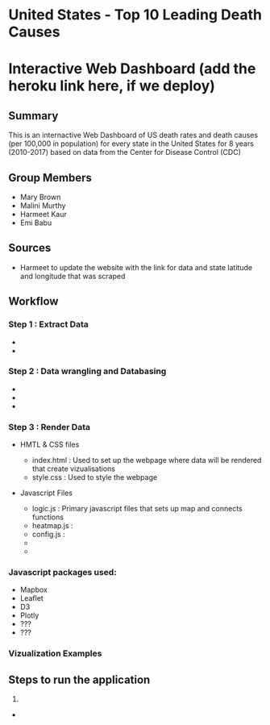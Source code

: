 # United States - Top 10 Leading Death Causes 
# Interactive Web Dashboard (add the heroku link here, if we deploy)


## Summary

This is an internactive Web Dashboard of US death rates and death causes (per 100,000 in population) for every state in the United States for 8 years (2010-2017) based on data from the Center for Disease Control (CDC)

## Group Members
* Mary Brown
* Malini Murthy
* Harmeet Kaur
* Emi Babu 

## Sources 

* Harmeet to update the website with the link for data and state latitude and longitude that was scraped 

## Workflow 

### Step 1 : Extract Data 

 -
 -

### Step 2 : Data wrangling and Databasing

 -
 -
 -

### Step 3 : Render Data 

 - HMTL & CSS files
   - index.html : Used to set up the webpage where data will be rendered that create vizualisations
   - style.css : Used to style the webpage
 
 - Javascript Files 
   - logic.js : Primary javascript files that sets up map and connects functions
   - heatmap.js :
   - config.js :
   - 
   -
 
 ### Javascript packages used:
 
 * Mapbox
 * Leaflet
 * D3
 * Plotly
 * ???
 * ???
 
 ### Vizualization Examples 
 
 
 ## Steps to run the application
 
 1. 



-



